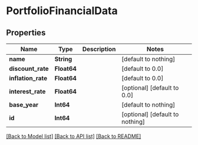 # PortfolioFinancialData


## Properties
Name | Type | Description | Notes
------------ | ------------- | ------------- | -------------
**name** | **String** |  | [default to nothing]
**discount_rate** | **Float64** |  | [default to 0.0]
**inflation_rate** | **Float64** |  | [default to 0.0]
**interest_rate** | **Float64** |  | [optional] [default to 0.0]
**base_year** | **Int64** |  | [default to nothing]
**id** | **Int64** |  | [optional] [default to nothing]


[[Back to Model list]](../README.md#models) [[Back to API list]](../README.md#api-endpoints) [[Back to README]](../README.md)


